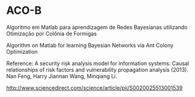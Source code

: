# ACO-B
Algoritmo em Matlab para aprendizagem de Redes Bayesianas utilizando Otimização por Colônia de Formigas

Algorithm on Matlab for learning Bayesian Networks via Ant Colony Optimization

Reference: A security risk analysis model for information systems: Causal relationships of risk factors and vulnerability propagation analysis (2013). Nan Feng, Harry Jiannan Wang, Minqiang Li.

http://www.sciencedirect.com/science/article/pii/S0020025513001539
